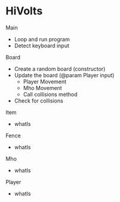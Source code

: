 # HiVolts

Main
- Loop and run program
- Detect keyboard input

Board
- Create a random board (constructor)
- Update the board (@param Player input)
    - Player Movement
    - Mho Movement
    - Call collisions method
- Check for collisions


Item
- whatIs

Fence
- whatIs

Mho
- whatIs

Player
- whatIs